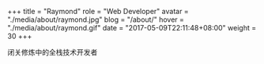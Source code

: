+++
title = "Raymond"
role = "Web Developer"
avatar = "./media/about/raymond.jpg"
blog = "/about/"
hover = "./media/about/raymond.gif"
date = "2017-05-09T22:11:48+08:00"
weight = 30
+++

闭关修炼中的全栈技术开发者
